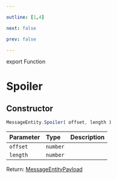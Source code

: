```yaml
---

outline: [1,4]

next: false

prev: false

---
```


export Function
# Spoiler

## Constructor
 ```ts
 MessageEntity.Spoiler( offset, length )
 ```
 
 | Parameter | Type | Description |
| :--- | :--- | :--- |
| `offset` | `number` | |
| `length` | `number` | |

Return: [MessageEntityPayload](../../../interfaces/MessageEntityPayload.md)
